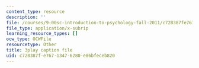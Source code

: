 ```yaml
---
content_type: resource
description: ''
file: /courses/9-00sc-introduction-to-psychology-fall-2011/c728387fe76713476280e86bfeceb820_SFPPw6sDHEI.srt
file_type: application/x-subrip
learning_resource_types: []
ocw_type: OCWFile
resourcetype: Other
title: 3play caption file
uid: c728387f-e767-1347-6280-e86bfeceb820
---
```

